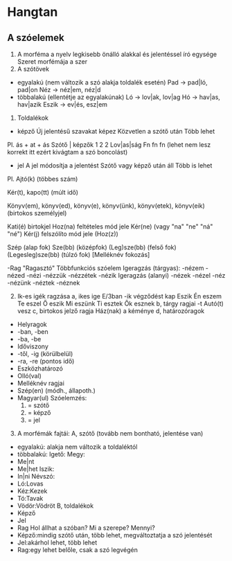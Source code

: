 # Hangtan
## A szóelemek

1. A morféma a nyelv legkisebb önálló alakkal és jelentéssel író egysége
  Szeret morfémája a szer
2. A szótövek
- egyalakú (nem változik a szó alakja toldalék esetén)
Pad -> pad|ló, pad|on
Néz -> néz|em, néz|d
- többalakú (ellentétje az egyalakúnak)
Ló -> lov|ak, lov|ag
Hó -> hav|as, hav|azik
Eszik -> ev|és, esz|em
1. Toldalékok
- képző
Új jelentésű szavakat képez
Közvetlen a szótő után
Több lehet

Pl. ás + at + ás
Szótő | képzők
  1    2    2
Lov|as|ság
Fn   fn  fn (lehet nem lesz korrekt itt ezért kivágtam a szó boncolást)

- jel
A jel módosítja a jelentést
Szótő vagy képző után áll
Több is lehet

Pl. Ajtó(k) (többes szám)

Kér(t), kapo(tt) (múlt idő)

Könyv(em), könyv(ed), könyv(e), könyv(ünk), könyv(etek), könyv(eik) (birtokos személyjel)

Kati(é) birtokjel
Hoz(na) feltételes mód jele
Kér(ne) (vagy "na" "ne" "ná" "né")
Kér(j) felszólíto mód jele (Hoz(z))

Szép (alap fok)
Sze(bb) (középfok)
(Leg)sze(bb) (felső fok)
(Legesleg)sze(bb) (túlzó fok)
[Melléknév fokozás]

-Rag
"Ragasztó"
Többfunkciós szóelem
Igeragzás (tárgyas):
-nézem
-nézed
-nézi
-nézzük
-nézzétek
-nézik
Igeragzás (alanyi)
-nézek
-nézel
-néz
-nézünk
-néztek
-néznek

2. Ik-es igék ragzása
a, ikes ige E/3ban -ik végződést kap
  Eszik
  Én  eszem
  Te  eszel
  Ő    eszik
  Mi  eszünk
  Ti   esztek
  Ők  esznek
b, tárgy ragjai -t
  Autó(t) vesz
c, birtokos jelző ragja
  Ház(nak) a kéménye
d, határozóragok
- Helyragok
- -ban, -ben
- -ba, -be
- Időviszony
- -től, -ig (körülbelül)
- -ra, -re (pontos idő)
- Eszközhatározó
- Olló(val)
- Melléknév ragjai
- Szép(en) (módh., állapoth.)
- Magyar(ul)
Szóelemzés:
   1. = szótő
   2. = képző
   3. = jel

3. A morfémák fajtái:
A, szótő (tovább nem bontható, jelentése van)
- egyalakú: alakja nem változik a toldaléktól
- többalakú:
Igető:
Megy: 
-   Me|nt
-   Me|het
Iszik:
-   In|ni
Névszó:
- Ló:Lovas
- Kéz:Kezek
- Tó:Tavak
- Vödör:Vödröt
B, toldalékok
- Képző
- Jel
- Rag
Hol állhat a szóban? Mi a szerepe? Mennyi?
- Képző:mindig szótő után, több lehet, megváltoztatja a szó jelentését
- Jel:akárhol lehet, több lehet
- Rag:egy lehet belőle, csak a szó legvégén
